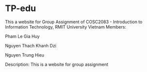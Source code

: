# TP-edu
This a website for Group Assignment of COSC2083 - Introduction to Information Technology, RMIT University Vietnam
Members:

Pham Le Gia Huy

Nguyen Thach Khanh Dzi

Nguyen Trung Hieu

Description: This is a website for group assignment
